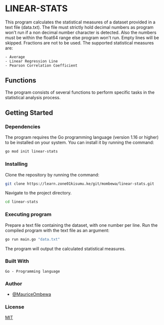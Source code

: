 # LINEAR-STATS

This program calculates the statistical measures of a dataset provided in a text file (data.txt). The file must strictly hold decimal numbers as program won't run if a non decimal number character is detected. Also the numbers must be within the float64 range else program won't run. Empty lines will be skipped. Fractions are not to be used. The supported statistical measures are:

    - Average
    - Linear Regression Line
    - Pearson Correlation Coefficient

## Functions

The program consists of several functions to perform specific tasks in the statistical analysis process.

## Getting Started
### Dependencies

The program requires the Go programming language (version 1.16 or higher) to be installed on your system. You can install it by running the command:
```bash
go mod init linear-stats
```
### Installing

Clone the repository by running the command:
```bash
git clone https://learn.zone01kisumu.ke/git/mombewa/linear-stats.git
```
Navigate to the project directory.
```bash
cd linear-stats
```

### Executing program

Prepare a text file containing the dataset, with one number per line.
Run the compiled program with the text file as an argument:

```bash
go run main.go "data.txt" 
```

The program will output the calculated statistical measures.

### Built With

    Go - Programming language

### Author

- [@MauriceOmbewa]([https://learn.zone01kisumu.ke/git/mombewa](https://github.com/MauriceOmbewa))

### License

[MIT](LICENSE)

